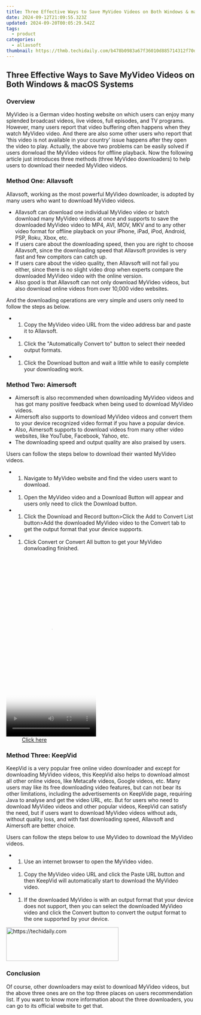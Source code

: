 ```yaml
---
title: Three Effective Ways to Save MyVideo Videos on Both Windows & macOS Systems
date: 2024-09-12T21:09:55.323Z
updated: 2024-09-20T00:05:29.542Z
tags:
  - product
categories:
  - allavsoft
thumbnail: https://thmb.techidaily.com/b478b0983a67f36010d885714312f70db32d5d3a2179d68b62f5c8d46f0ea38e.jpg
---
```


## Three Effective Ways to Save MyVideo Videos on Both Windows & macOS Systems

### Overview

MyVideo is a German video hosting website on which users can enjoy many splended broadcast videos, live videos, full episodes, and TV programs. However, many users report that video buffering often happens when they watch MyVideo video. And there are also some other users who report that 'this video is not available in your country' issue happens after they open the video to play. Actually, the above two problems can be easily solved if users donwload the MyVideo videos for offline playback. Now the following article just introduces three methods (three MyVideo downloaders) to help users to download their needed MyVideo videos.

### Method One: Allavsoft

Allavsoft, working as the most powerful MyVideo downloader, is adopted by many users who want to download MyVideo videos.

* Allavsoft can download one individual MyVideo video or batch download many MyVideo videos at once and supports to save the downloaded MyVideo video to MP4, AVI, MOV, MKV and to any other video format for offline playback on your iPhone, iPad, iPod, Android, PSP, Roku, Xbox, etc.
* If users care about the downloading speed, then you are right to choose Allavsoft, since the downloading speed that Allavsoft provides is very fast and few compitors can catch up.
* If users care about the video quality, then Allavsoft will not fail you either, since there is no slight video drop when experts compare the downloaded MyVideo video with the online version.
* Also good is that Allavsoft can not only download MyVideo videos, but also download online videos from over 10,000 video websites.

And the downloading operations are very simple and users only need to follow the steps as below.

* 1. Copy the MyVideo video URL from the video address bar and paste it to Allavsoft.
* 1. Click the "Automatically Convert to" button to select their needed output formats.
* 1. Click the Download button and wait a little while to easily complete your downloading work.

### Method Two: Aimersoft

* Aimersoft is also recommended when downloading MyVideo videos and has got many positive feedback when being used to download MyVideo videos.
* Aimersoft also supports to download MyVideo videos and convert them to your device recognized video format if you have a popular device.
* Also, Aimersoft supports to download videos from many other video websites, like YouTube, Facebook, Yahoo, etc.
* The downloading speed and output quality are also praised by users.

Users can follow the steps below to download their wanted MyVideo videos.

* 1. Navigate to MyVideo website and find the video users want to download.
* 1. Open the MyVideo video and a Download Button will appear and users only need to click the Download button.
* 1. Click the Download and Record button>Click the Add to Convert List button>Add the downloaded MyVideo video to the Convert tab to get the output format that your device supports.
* 1. Click Convert or Convert All button to get your MyVideo donwloading finished.

<!-- affiliate ads begin -->
<span id="1770544">
					<video width="240" height="480" style="cursor:pointer"
           poster="//a.impactradius-go.com/display-clicktoplayimage/1770544.png"
           onclick="if(!this.playClicked){this.play();this.setAttribute('controls',true);this.playClicked=true;}">
	   <source src="//a.impactradius-go.com/display-ad/20702-1770544">
	   <img src="//a.impactradius-go.com/display-clicktoplayimage/1770544.png" style="border: none; height: 100%; width: 100%; object-fit: contain">
	</video>
	<div style="width:150px;text-align:center"><a href="javascript:window.open(decodeURIComponent('https%3A%2F%2Ftokenmetrics.sjv.io%2Fc%2F5597632%2F1770544%2F20702'), '_blank');void(0);">Click here</a></div>
</span>
<img height="0" width="0" src="https://imp.pxf.io/i/5597632/1770544/20702" style="position:absolute;visibility:hidden;" border="0" />
<!-- affiliate ads end -->

### Method Three: KeepVid

KeepVid is a very popular free online video downloader and except for downloading MyVideo videos, this KeepVid also helps to download almost all other online videos, like Metacafe videos, Google videos, etc. Many users may like its free downloading video features, but can not bear its other limitations, including the advertisements on KeepVide page, requiring Java to analyse and get the video URL, etc. But for users who need to download MyVideo videos and other popular videos, KeepVid can satisfy the need, but if users want to download MyVideo videos without ads, without quality loss, and with fast downloading speed, Allavsoft and Aimersoft are better choice.

Users can follow the steps below to use MyVideo to download the MyVideo videos.

* 1. Use an internet browser to open the MyVideo video.
* 1. Copy the MyVideo video URL and click the Paste URL button and then KeepVid will automatically start to download the MyVideo video.
* 1. If the downloaded MyVideo is with an output format that your device does not support, then you can select the downloaded MyVideo video and click the Convert button to convert the output format to the one supported by your device.

<!-- affiliate ads begin -->
<a href="https://aligracehair.sjv.io/c/5597632/1885999/19272" target="_top" id="1885999">
  <img src="//a.impactradius-go.com/display-ad/19272-1885999" border="0" alt="https://techidaily.com" width="300" height="90"/>
</a>
<img height="0" width="0" src="https://aligracehair.sjv.io/i/5597632/1885999/19272" style="position:absolute;visibility:hidden;" border="0" />
<!-- affiliate ads end -->

### Conclusion

Of course, other downloaders may exist to download MyVideo videos, but the above three ones are on the top three places on users recommendation list. If you want to know more information about the three downloaders, you can go to its official website to get that.

<ins class="adsbygoogle"
     style="display:block"
     data-ad-format="autorelaxed"
     data-ad-client="ca-pub-7571918770474297"
     data-ad-slot="1223367746"></ins>

<ins class="adsbygoogle"
     style="display:block"
     data-ad-client="ca-pub-7571918770474297"
     data-ad-slot="8358498916"
     data-ad-format="auto"
     data-full-width-responsive="true"></ins>
